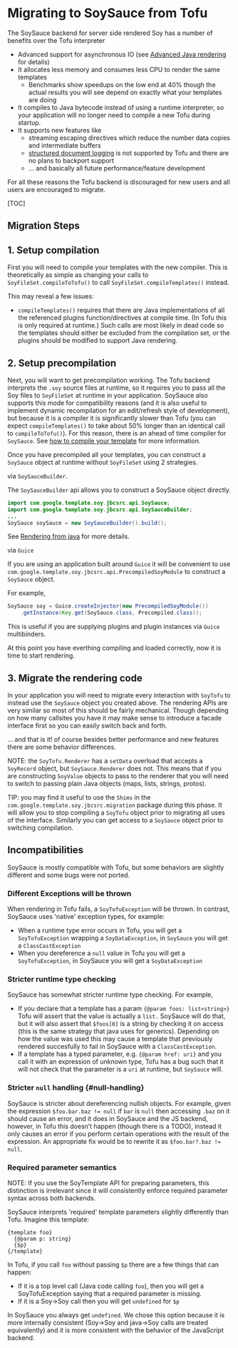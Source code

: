# Migrating to SoySauce from Tofu

The SoySauce backend for server side rendered Soy has a number of benefits over
the Tofu interpreter

*   Advanced support for asynchronous IO (see
    [Advanced Java rendering](adv-java.md) for details)
*   It allocates less memory and consumes less CPU to render the same templates
    *   Benchmarks show speedups on the low end at 40% though the actual results
        you will see depend on exactly what your templates are doing
*   It compiles to Java bytecode instead of using a runtime interpreter, so your
    application will no longer need to compile a new Tofu during startup.
*   It supports new features like
    *   streaming escaping directives which reduce the number data copies and
        intermediate buffers
    *   [structured document logging](doc-logging.md) is not supported by Tofu
        and there are no plans to backport support
    *   ... and basically all future performance/feature development

For all these reasons the Tofu backend is discouraged for new users and all
users are encouraged to migrate.

[TOC]

## Migration Steps

## 1. Setup compilation

First you will need to compile your templates with the new compiler. This is
theoretically as simple as changing your calls to `SoyFileSet.compileToTofu()`
to call `SoyFileSet.compileTemplates()` instead.

This may reveal a few issues:

*   `compileTemplates()` requires that there are Java implementations of all the
    referenced plugins function/directives at compile time. (In Tofu this is
    only required at runtime.) Such calls are most likely in dead code so the
    templates should either be excluded from the compilation set, or the plugins
    should be modified to support Java rendering.

## 2. Setup precompilation

Next, you will want to get precompilation working. The Tofu backend interprets
the `.soy` source files at runtime, so it requires you to pass all the Soy files
to `SoyFileSet` at runtime in your application. SoySauce also supports this mode
for compatibility reasons (and it is also useful to implement dynamic
recompilation for an edit/refresh style of development), but because it is a
compiler it is significantly slower than Tofu (you can expect
`compileTemplates()` to take about 50% longer than an identical call to
`compileToTofu()`). For this reason, there is an ahead of time compiler for
`SoySauce`. See [how to compile your template](dir.md#java) for more
information.

Once you have precompiled all your templates, you can construct a `SoySauce`
object at runtime without `SoyFileSet` using 2 strategies.

<section class="zippy">

via `SoySauceBuilder`.

The `SoySauceBuilder` api allows you to construct a SoySauce object directly.

```java
import com.google.template.soy.jbcsrc.api.SoySauce;
import com.google.template.soy.jbcsrc.api.SoySauceBuilder;
...
SoySauce soySauce = new SoySauceBuilder().build();
```

See [Rendering from java](java.md#create-soysauce) for more details.

</section>

<section class="zippy">

via `Guice`

If you are using an application built around `Guice` it will be convenient to
use `com.google.template.soy.jbcsrc.api.PrecompiledSoyModule` to construct a
`SoySauce` object.

For example,

```java
SoySauce soy = Guice.createInjector(new PrecompiledSoyModule())
    .getInstance(Key.get(SoySauce.class, Precompiled.class));
```

This is useful if you are supplying plugins and plugin instances via `Guice`
multibinders.

</section>

At this point you have everthing compiling and loaded correctly, now it is time
to start rendering.

## 3. Migrate the rendering code

In your application you will need to migrate every interaction with `SoyTofu` to
instead use the `SoySauce` object you created above. The rendering APIs are very
similar so most of this should be fairly mechanical. Though depending on how
many callsites you have it may make sense to introduce a facade interface first
so you can easily switch back and forth.

... and that is it! of course besides better performance and new features there
are some behavior differences.

NOTE: the `SoyTofu.Renderer` has a `setData` overload that accepts a `SoyRecord`
object, but `SoySauce.Renderer` does not. This means that if you are
constructing `SoyValue` objects to pass to the renderer that you will need to
switch to passing plain Java objects (maps, lists, strings, protos).

TIP: you may find it useful to use the `Shims` in the
`com.google.template.soy.jbcsrc.migration` package during this phase. It will
allow you to stop compiling a `SoyTofu` object prior to migrating all uses of
the interface. Similarly you can get access to a `SoySauce` object prior to
switching compilation.

## Incompatibilities

SoySauce is mostly compatible with Tofu, but some behaviors are slightly
different and some bugs were not ported.

### Different Exceptions will be thrown

When rendering in Tofu fails, a `SoyTofuException` will be thrown. In contrast,
SoySauce uses 'native' exception types, for example:

*   When a runtime type error occurs in Tofu, you will get a `SoyTofuException`
    wrapping a `SoyDataException`, in `SoySauce` you will get a
    `ClassCastException`
*   When you dereference a `null` value in Tofu you will get a
    `SoyTofuException`, in SoySauce you will get a `SoyDataException`

### Stricter runtime type checking

SoySauce has somewhat stricter runtime type checking. For example,

*   If you declare that a template has a param `{@param foos: list<string>}`
    Tofu will assert that the value is actually a `list.` SoySauce will do that,
    but it will also assert that `$foos[0]` is a string by checking it on access
    (this is the same strategy that java uses for generics). Depending on how
    the value was used this may cause a template that previously rendered
    succesfully to fail in SoySauce with a `ClassCastException`.
*   If a template has a typed parameter, e.g. `{@param href: uri}` and you call
    it with an expression of unknown type, Tofu has a bug such that it will not
    check that the parameter is a `uri` at runtime, but `SoySauce` will.

### Stricter `null` handling {#null-handling}

SoySauce is stricter about dereferencing nullish objects. For example, given the
expression `$foo.bar.baz != null` if `bar` is `null` then accessing `.baz` on it
should cause an error, and it does in SoySauce and the JS backend, however, in
Tofu this doesn’t happen (though there is a TODO), instead it only causes an
error if you perform certain operations with the result of the expression. An
appropriate fix would be to rewrite it as `$foo.bar?.baz != null`.

### Required parameter semantics

NOTE: If you use the SoyTemplate API for preparing parameters, this distinction
is irrelevant since it will consistently enforce required parameter syntax
across both backends.

SoySauce interprets 'required' template parameters slightly differently than
Tofu. Imagine this template:

```soy
{template foo}
  {@param p: string}
  {$p}
{/template}
```

In Tofu, if you call `foo` without passing `$p` there are a few things that can
happen:

*   If it is a top level call (Java code calling `foo`), then you will get a
    SoyTofuException saying that a required parameter is missing.
*   If it is a Soy->Soy call then you will get `undefined` for `$p`

In SoySauce you always get `undefined`. We chose this option because it is more
internally consistent (Soy->Soy and java->Soy calls are treated equivalently)
and it is more consistent with the behavior of the JavaScript backend.
